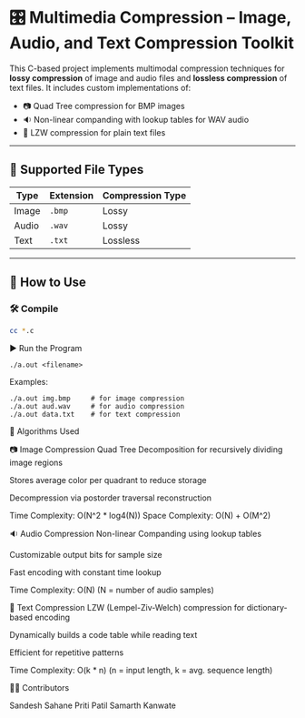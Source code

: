 # 🎛️ Multimedia Compression – Image, Audio, and Text Compression Toolkit

This C-based project implements multimodal compression techniques for **lossy compression** of image and audio files and **lossless compression** of text files. It includes custom implementations of:
- 📷 Quad Tree compression for BMP images
- 🔉 Non-linear companding with lookup tables for WAV audio
- 📝 LZW compression for plain text files

---

## 📁 Supported File Types

| Type   | Extension | Compression Type |
|--------|-----------|------------------|
| Image  | `.bmp`    | Lossy            |
| Audio  | `.wav`    | Lossy            |
| Text   | `.txt`    | Lossless         |

---

## 🚀 How to Use

### 🛠️ Compile

```bash
cc *.c
```

▶️ Run the Program

```
./a.out <filename>
```

Examples:

```
./a.out img.bmp     # for image compression
./a.out aud.wav     # for audio compression
./a.out data.txt    # for text compression
```


🧠 Algorithms Used

📷 Image Compression
Quad Tree Decomposition for recursively dividing image regions

Stores average color per quadrant to reduce storage

Decompression via postorder traversal reconstruction

Time Complexity: O(N^2 * log4(N))
Space Complexity: O(N) + O(M^2)


🔉 Audio Compression
Non-linear Companding using lookup tables

Customizable output bits for sample size

Fast encoding with constant time lookup

Time Complexity: O(N)
(N = number of audio samples)


📝 Text Compression
LZW (Lempel-Ziv-Welch) compression for dictionary-based encoding

Dynamically builds a code table while reading text

Efficient for repetitive patterns

Time Complexity: O(k * n)
(n = input length, k = avg. sequence length)


👨‍💻 Contributors

Sandesh Sahane
Priti Patil
Samarth Kanwate
